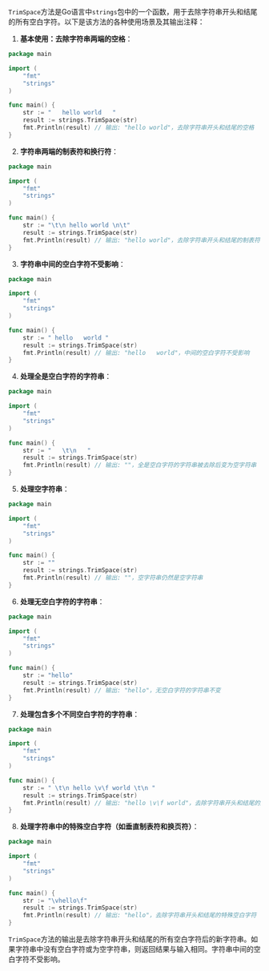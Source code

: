 `TrimSpace`方法是Go语言中`strings`包中的一个函数，用于去除字符串开头和结尾的所有空白字符。以下是该方法的各种使用场景及其输出注释：

1. **基本使用：去除字符串两端的空格**：

```go
package main

import (
    "fmt"
    "strings"
)

func main() {
    str := "   hello world   "
    result := strings.TrimSpace(str)
    fmt.Println(result) // 输出: "hello world"，去除字符串开头和结尾的空格
}
```

2. **字符串两端的制表符和换行符**：

```go
package main

import (
    "fmt"
    "strings"
)

func main() {
    str := "\t\n hello world \n\t"
    result := strings.TrimSpace(str)
    fmt.Println(result) // 输出: "hello world"，去除字符串开头和结尾的制表符和换行符
}
```

3. **字符串中间的空白字符不受影响**：

```go
package main

import (
    "fmt"
    "strings"
)

func main() {
    str := " hello   world "
    result := strings.TrimSpace(str)
    fmt.Println(result) // 输出: "hello   world"，中间的空白字符不受影响
}
```

4. **处理全是空白字符的字符串**：

```go
package main

import (
    "fmt"
    "strings"
)

func main() {
    str := "   \t\n   "
    result := strings.TrimSpace(str)
    fmt.Println(result) // 输出: ""，全是空白字符的字符串被去除后变为空字符串
}
```

5. **处理空字符串**：

```go
package main

import (
    "fmt"
    "strings"
)

func main() {
    str := ""
    result := strings.TrimSpace(str)
    fmt.Println(result) // 输出: ""，空字符串仍然是空字符串
}
```

6. **处理无空白字符的字符串**：

```go
package main

import (
    "fmt"
    "strings"
)

func main() {
    str := "hello"
    result := strings.TrimSpace(str)
    fmt.Println(result) // 输出: "hello"，无空白字符的字符串不变
}
```

7. **处理包含多个不同空白字符的字符串**：

```go
package main

import (
    "fmt"
    "strings"
)

func main() {
    str := " \t\n hello \v\f world \t\n "
    result := strings.TrimSpace(str)
    fmt.Println(result) // 输出: "hello \v\f world"，去除字符串开头和结尾的所有空白字符，包括垂直制表符和换页符
}
```

8. **处理字符串中的特殊空白字符（如垂直制表符和换页符）**：

```go
package main

import (
    "fmt"
    "strings"
)

func main() {
    str := "\vhello\f"
    result := strings.TrimSpace(str)
    fmt.Println(result) // 输出: "hello"，去除字符串开头和结尾的特殊空白字符
}
```

`TrimSpace`方法的输出是去除字符串开头和结尾的所有空白字符后的新字符串。如果字符串中没有空白字符或为空字符串，则返回结果与输入相同。字符串中间的空白字符不受影响。